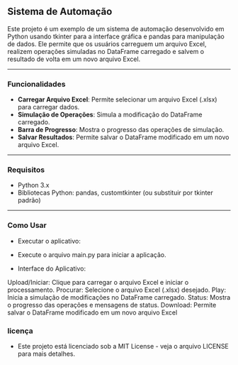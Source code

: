 ## Sistema de Automação

Este projeto é um exemplo de um sistema de automação desenvolvido em Python usando tkinter para a interface gráfica e pandas para manipulação de dados. Ele permite que os usuários carreguem um arquivo Excel, realizem operações simuladas no DataFrame carregado e salvem o resultado de volta em um novo arquivo Excel.

---

### Funcionalidades

* **Carregar Arquivo Excel**: Permite selecionar um arquivo Excel (.xlsx) para carregar dados.
* **Simulação de Operações**: Simula a modificação do DataFrame carregado.
* **Barra de Progresso**: Mostra o progresso das operações de simulação.
* **Salvar Resultados**: Permite salvar o DataFrame modificado em um novo arquivo Excel.

---

### Requisitos

- Python 3.x
- Bibliotecas Python: pandas, customtkinter (ou substituir por tkinter padrão)

---

###  Como Usar
- Executar o aplicativo:

- Execute o arquivo main.py para iniciar a aplicação.

- Interface do Aplicativo:

Upload/Iniciar: Clique para carregar o arquivo Excel e iniciar o processamento.
Procurar: Selecione o arquivo Excel (.xlsx) desejado.
Play: Inicia a simulação de modificações no DataFrame carregado.
Status: Mostra o progresso das operações e mensagens de status.
Download: Permite salvar o DataFrame modificado em um novo arquivo Excel


### licença

 - Este projeto está licenciado sob a MIT License - veja o arquivo LICENSE para mais detalhes.